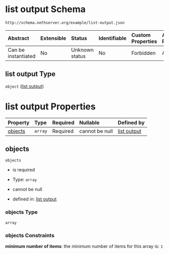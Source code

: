 # list output Schema

```txt
http://schema.nethserver.org/example/list-output.json
```



| Abstract            | Extensible | Status         | Identifiable | Custom Properties | Additional Properties | Access Restrictions | Defined In                                                          |
| :------------------ | :--------- | :------------- | :----------- | :---------------- | :-------------------- | :------------------ | :------------------------------------------------------------------ |
| Can be instantiated | No         | Unknown status | No           | Forbidden         | Allowed               | none                | [list-output.json](example/list-output.json "open original schema") |

## list output Type

`object` ([list output](list-output.md))

# list output Properties

| Property            | Type    | Required | Nullable       | Defined by                                                                                                                   |
| :------------------ | :------ | :------- | :------------- | :--------------------------------------------------------------------------------------------------------------------------- |
| [objects](#objects) | `array` | Required | cannot be null | [list output](list-output-properties-objects.md "http://schema.nethserver.org/example/list-output.json#/properties/objects") |

## objects



`objects`

* is required

* Type: `array`

* cannot be null

* defined in: [list output](list-output-properties-objects.md "http://schema.nethserver.org/example/list-output.json#/properties/objects")

### objects Type

`array`

### objects Constraints

**minimum number of items**: the minimum number of items for this array is: `1`
